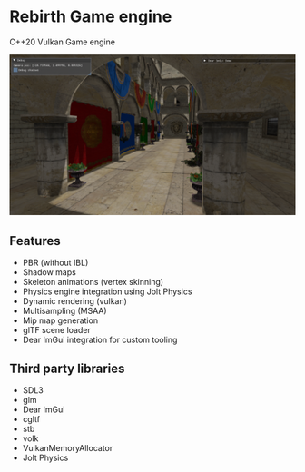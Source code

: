 # Rebirth Game engine

C++20 Vulkan Game engine

![Sponza scene](media/sponza.png)

## Features
* PBR (without IBL)
* Shadow maps
* Skeleton animations (vertex skinning)
* Physics engine integration using Jolt Physics
* Dynamic rendering (vulkan)
* Multisampling (MSAA)
* Mip map generation
* glTF scene loader
* Dear ImGui integration for custom tooling

## Third party libraries
* SDL3
* glm
* Dear ImGui
* cgltf
* stb
* volk
* VulkanMemoryAllocator
* Jolt Physics
